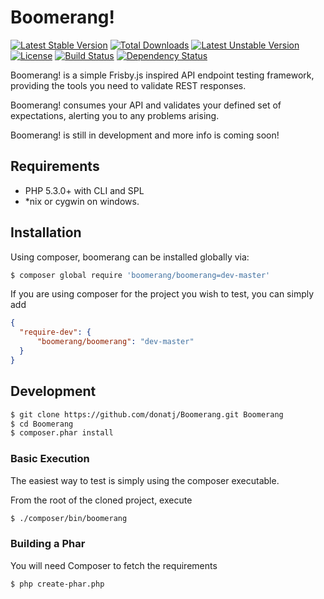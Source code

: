 # Boomerang!
[![Latest Stable Version](https://poser.pugx.org/boomerang/boomerang/v/stable.png)](https://packagist.org/packages/boomerang/boomerang) [![Total Downloads](https://poser.pugx.org/boomerang/boomerang/downloads.png)](https://packagist.org/packages/boomerang/boomerang) [![Latest Unstable Version](https://poser.pugx.org/boomerang/boomerang/v/unstable.png)](https://packagist.org/packages/boomerang/boomerang) [![License](https://poser.pugx.org/boomerang/boomerang/license.png)](https://packagist.org/packages/boomerang/boomerang) [![Build Status](https://travis-ci.org/donatj/Boomerang.png?branch=master)](https://travis-ci.org/donatj/Boomerang)
[![Dependency Status](https://www.versioneye.com/php/boomerang:boomerang/dev-master/badge.png)](https://www.versioneye.com/php/boomerang:boomerang/dev-master)

Boomerang! is a simple Frisby.js inspired API endpoint testing framework, providing the tools you need to validate REST responses.

Boomerang! consumes your API and validates your defined set of expectations, alerting you to any problems arising.

Boomerang! is still in development and more info is coming soon!

## Requirements

- PHP 5.3.0+ with CLI and SPL
- *nix or cygwin on windows.

## Installation

Using composer, boomerang can be installed globally via: 

```bash
$ composer global require 'boomerang/boomerang=dev-master'
```

If you are using composer for the project you wish to test, you can simply add

```json
{
  "require-dev": {
      "boomerang/boomerang": "dev-master"
  }
}
```

## Development

```bash
$ git clone https://github.com/donatj/Boomerang.git Boomerang
$ cd Boomerang
$ composer.phar install
```

### Basic Execution

The easiest way to test is simply using the composer executable.

From the root of the cloned project, execute 
```bash
$ ./composer/bin/boomerang
```

### Building a Phar

You will need Composer to fetch the requirements

```bash
$ php create-phar.php
```
